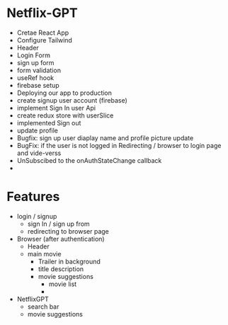 # Netflix-GPT
- Cretae React App
- Configure Tailwind
- Header
- Login Form
- sign up form
- form validation
- useRef hook
- firebase setup
- Deploying our app to production
- create signup user account (firebase)
- implement Sign In user Api
- create redux store with userSlice
- implemented Sign out
- update profile
- Bugfix: sign up user diaplay name and profile picture update
- BugFix: if the user is not logged in Redirecting / browser to login page and vide-verss
- UnSubscibed to the onAuthStateChange callback
- 



# Features
- login / signup
    - sign In / sign up from
    - redirecting to browser page
- Browser (after authentication)
    - Header
    - main movie
        - Trailer in background
        - title description
        - movie suggestions
            - movie list
            - 
- NetflixGPT
    - search bar
    - movie suggestions